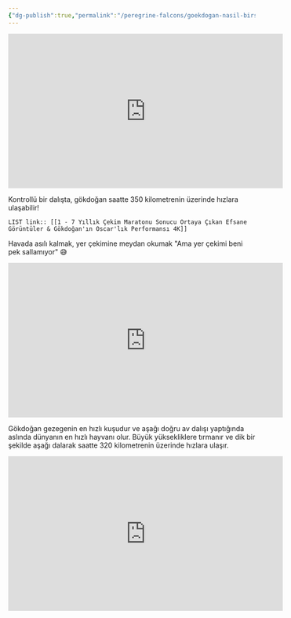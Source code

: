 ```yaml
---
{"dg-publish":true,"permalink":"/peregrine-falcons/goekdogan-nasil-birsey/1-7-yillik-cekim-maratonu-sonucu-ortaya-cikan-efsane-goeruentueler-and-goekdogan-in-oscar-lik-performansi-4-k/","updated":"2024-09-16T14:16:23.348+03:00"}
---
```


<iframe width="560" height="315" src="https://www.youtube.com/embed/iE46Ta0Akew?si=zU660GaPt5LWd2Ts" title="YouTube video player" frameborder="0" allow="accelerometer; autoplay; clipboard-write; encrypted-media; gyroscope; picture-in-picture; web-share" referrerpolicy="strict-origin-when-cross-origin" allowfullscreen></iframe>

Kontrollü bir dalışta, gökdoğan saatte 350 kilometrenin üzerinde hızlara ulaşabilir!

`LIST link:: [[1 - 7 Yıllık Çekim Maratonu Sonucu Ortaya Çıkan Efsane Görüntüler & Gökdoğan'ın Oscar'lık Performansı 4K]] `

Havada asılı kalmak, yer çekimine meydan okumak
"Ama yer çekimi beni pek sallamıyor" 😅

<iframe width="560" height="315" src="https://www.youtube.com/embed/QIH5XV3Vays?si=O_VkFIDavCTRwxap" title="YouTube video player" frameborder="0" allow="accelerometer; autoplay; clipboard-write; encrypted-media; gyroscope; picture-in-picture; web-share" referrerpolicy="strict-origin-when-cross-origin" allowfullscreen></iframe>

Gökdoğan gezegenin en hızlı kuşudur ve aşağı doğru av dalışı yaptığında aslında dünyanın en hızlı hayvanı olur. Büyük yüksekliklere tırmanır ve dik bir şekilde aşağı dalarak saatte 320 kilometrenin üzerinde hızlara ulaşır.

<iframe width="560" height="315" src="https://www.youtube.com/embed/PPVe3_kyK3o?si=_a1gqjZmtC6hQoGy" title="YouTube video player" frameborder="0" allow="accelerometer; autoplay; clipboard-write; encrypted-media; gyroscope; picture-in-picture; web-share" referrerpolicy="strict-origin-when-cross-origin" allowfullscreen></iframe>

